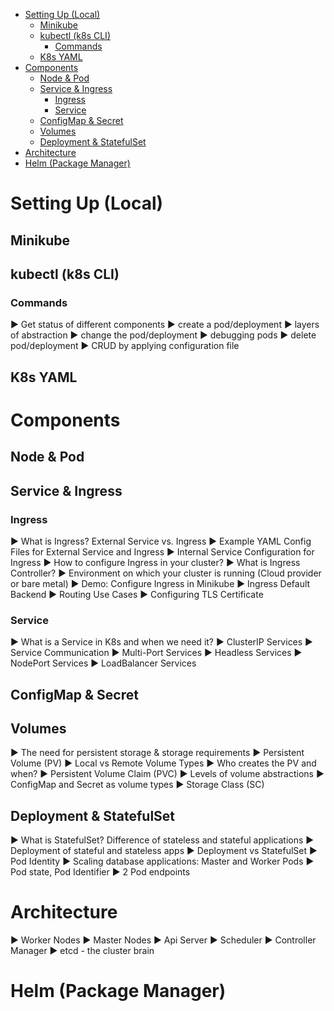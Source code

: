 
- [Setting Up (Local)](#setting-up-local)
  - [Minikube](#minikube)
  - [kubectl (k8s CLI)](#kubectl-k8s-cli)
    - [Commands](#commands)
  - [K8s YAML](#k8s-yaml)
- [Components](#components)
  - [Node \& Pod](#node--pod)
  - [Service \& Ingress](#service--ingress)
    - [Ingress](#ingress)
    - [Service](#service)
  - [ConfigMap \& Secret](#configmap--secret)
  - [Volumes](#volumes)
  - [Deployment \& StatefulSet](#deployment--statefulset)
- [Architecture](#architecture)
- [Helm (Package Manager)](#helm-package-manager)

# Setting Up (Local)
## Minikube
## kubectl (k8s CLI)
### Commands
►  Get status of different components
►  create a pod/deployment
►  layers of abstraction
►  change the pod/deployment
►  debugging pods
►  delete pod/deployment
►  CRUD by applying configuration file
## K8s YAML 
# Components
## Node & Pod
## Service & Ingress
### Ingress
►  What is Ingress? External Service vs. Ingress
►  Example YAML Config Files for External Service and Ingress
►  Internal Service Configuration for Ingress
►  How to configure Ingress in your cluster?
►  What is Ingress Controller?
►  Environment on which your cluster is running (Cloud provider or bare metal)
►  Demo: Configure Ingress in Minikube
►  Ingress Default Backend
►  Routing Use Cases
►  Configuring TLS Certificate
### Service
►   What is a Service in K8s and when we need it?
►  ClusterIP Services
►  Service Communication
►  Multi-Port Services
►  Headless Services
►  NodePort Services
►  LoadBalancer Services
## ConfigMap & Secret
## Volumes
►  The need for persistent storage & storage requirements
►  Persistent Volume (PV)
►  Local vs Remote Volume Types
►  Who creates the PV and when?
►  Persistent Volume Claim (PVC)
►  Levels of volume abstractions
►  ConfigMap and Secret as volume types
►  Storage Class (SC)
## Deployment & StatefulSet
►  What is StatefulSet? Difference of stateless and stateful applications
►  Deployment of stateful and stateless apps
►  Deployment vs StatefulSet
►  Pod Identity
►  Scaling database applications: Master and Worker Pods
►  Pod state, Pod Identifier
►  2 Pod endpoints

# Architecture
►  Worker Nodes
►  Master Nodes
►  Api Server
►  Scheduler
►  Controller Manager
►  etcd - the cluster brain
#  Helm (Package Manager)